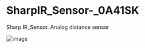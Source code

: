 # SharpIR_Sensor-_0A41SK
Sharp IR_Sensor. Analog distance sensor

![image](https://github.com/saidijongo/SharpIR_Sensor-_0A41SK/assets/31678025/ce1a104f-c8a0-461a-b759-e787a5aaaca6)

